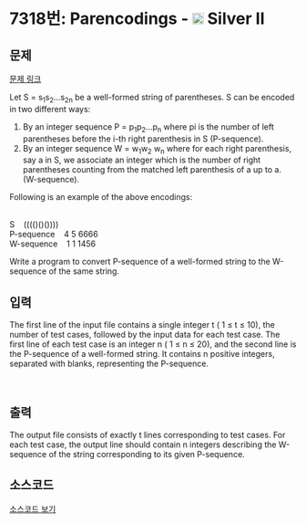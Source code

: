 # 7318번: Parencodings - <img src="https://static.solved.ac/tier_small/9.svg" style="height:20px" /> Silver II

<!-- performance -->

<!-- 문제 제출 후 깃허브에 푸시를 했을 때 제출한 코드의 성능이 입력될 공간입니다.-->

<!-- end -->

## 문제

[문제 링크](https://boj.kr/7318)


<p>Let S = s<sub>1</sub>s<sub>2</sub>...s<sub>2n</sub> be a well-formed string of parentheses. S can be encoded in two different ways:</p>

<ol>
<li>By an integer sequence P = p<sub>1</sub>p<sub>2</sub>...p<sub>n</sub> where pi is the number of left parentheses before the i-th right parenthesis in S (P-sequence).</li>
<li>By an integer sequence W = w<sub>1</sub>w<sub>2</sub> w<sub>n</sub> where for each right parenthesis, say a in S, we associate an integer which is the number of right parentheses counting from the matched left parenthesis of a up to a. (W-sequence).</li>
</ol>

<p>Following is an example of the above encodings:</p>

<p><br>
S&nbsp;&nbsp; &nbsp;(((()()())))<br>
P-sequence&nbsp;&nbsp; &nbsp;4 5 6666<br>
W-sequence&nbsp;&nbsp; &nbsp;1 1 1456</p>

<p>Write a program to convert P-sequence of a well-formed string to the W-sequence of the same string.</p>



## 입력


<p>The first line of the input file contains a single integer t ( 1 ≤ t ≤ 10), the number of test cases, followed by the input data for each test case. The first line of each test case is an integer n ( 1 ≤ n ≤ 20), and the second line is the P-sequence of a well-formed string. It contains n positive integers, separated with blanks, representing the P-sequence.</p>

<p>&nbsp;</p>



## 출력


<p>The output file consists of exactly t lines corresponding to test cases. For each test case, the output line should contain n integers describing the W-sequence of the string corresponding to its given P-sequence.</p>



## 소스코드

[소스코드 보기](Parencodings.cpp)